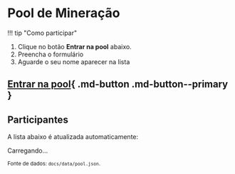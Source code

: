 # Pool de Mineração


!!! tip "Como participar"
1. Clique no botão **Entrar na pool** abaixo.
2. Preencha o formulário
4. Aguarde o seu nome aparecer na lista


[Entrar na pool](https://github.com/liciascl/blockchain/issues/new?template=join_pool.yml){ .md-button .md-button--primary }
---

## Participantes
A lista abaixo é atualizada automaticamente:


<div id="pool-table">Carregando...</div>


<small>Fonte de dados: `docs/data/pool.json`.</small>